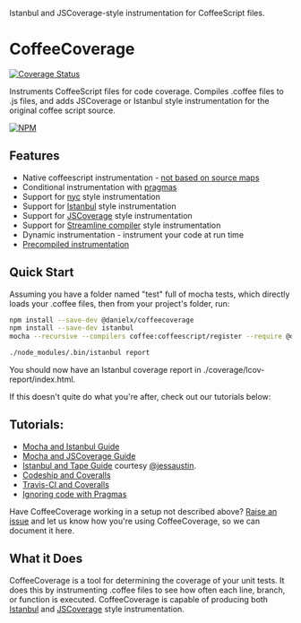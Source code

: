 Istanbul and JSCoverage-style instrumentation for CoffeeScript files.

CoffeeCoverage
==============

[![Coverage Status](https://coveralls.io/repos/DanielXMoore/CoffeeCoverage/badge.svg?branch=master)](https://coveralls.io/r/DanielXMoore/CoffeeCoverage?branch=master)

Instruments CoffeeScript files for code coverage.  Compiles .coffee files to .js files, and adds JSCoverage or Istanbul style instrumentation for the original coffee script source.

[![NPM](https://nodei.co/npm/@danielx/coffeecoverage.png?downloads=true&downloadRank=true&stars=true)](https://npmjs.org/package/@danielx/coffeecoverage)

Features
--------

* Native coffeescript instrumentation - [not based on source maps](./docs/comparison-to-ibrik.md)
* Conditional instrumentation with [pragmas](./docs/pragmas.md)
* Support for [nyc](./docs/HOWTO-nyc.md) style instrumentation
* Support for [Istanbul](./docs/HOWTO-istanbul.md) style instrumentation
* Support for [JSCoverage](./docs/HOWTO-jscoverage.md) style instrumentation
* Support for [Streamline compiler](./docs/streamline.md) style instrumentation
* Dynamic instrumentation - instrument your code at run time
* [Precompiled instrumentation](./docs/cli.md)

Quick Start
-----------

Assuming you have a folder named "test" full of mocha tests, which directly loads your .coffee
files, then from your project's folder, run:

```bash
npm install --save-dev @danielx/coffeecoverage
npm install --save-dev istanbul
mocha --recursive --compilers coffee:coffeescript/register --require @danielx/coffeecoverage/register-istanbul test

./node_modules/.bin/istanbul report
```

You should now have an Istanbul coverage report in ./coverage/lcov-report/index.html.

If this doesn't quite do what you're after, check out our tutorials below:

Tutorials:
----------

* [Mocha and Istanbul Guide](./docs/HOWTO-istanbul.md)
* [Mocha and JSCoverage Guide](./docs/HOWTO-jscoverage.md)
* [Istanbul and Tape Guide](./docs/HOWTO-tape-not-mocha.md) courtesy [@jessaustin](https://github.com/jessaustin).
* [Codeship and Coveralls](./docs/HOWTO-codeship-and-coveralls.md)
* [Travis-CI and Coveralls](./docs/HOWTO-travisci-and-coveralls.md)
* [Ignoring code with Pragmas](./docs/pragmas.md)

Have CoffeeCoverage working in a setup not described above?
[Raise an issue](https://github.com/DanielXMoore/CoffeeCoverage/issues/new) and let us know how you're
using CoffeeCoverage, so we can document it here.

What it Does
------------

CoffeeCoverage is a tool for determining the coverage of your unit tests.  It does this
by instrumenting .coffee files to see how often each line, branch, or function is executed.
CoffeeCoverage is capable of producing both [Istanbul](./docs/HOWTO-istanbul.md) and
[JSCoverage](./docs/HOWTO-jscoverage.md) style instrumentation.
